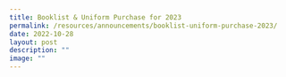 ```yaml
---
title: Booklist & Uniform Purchase for 2023
permalink: /resources/announcements/booklist-uniform-purchase-2023/
date: 2022-10-28
layout: post
description: ""
image: ""
---
```


